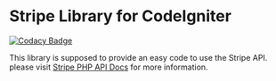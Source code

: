 # Stripe Library for CodeIgniter

[![Codacy Badge](https://api.codacy.com/project/badge/Grade/db0cce4eef9148c682ac151be4f51464)](https://www.codacy.com/app/yasseralsamman/ci_stripe?utm_source=github.com&utm_medium=referral&utm_content=yasseralsamman/ci_stripe&utm_campaign=badger)

This library is supposed to provide an easy code to use the Stripe API.
please visit [Stripe PHP API Docs](https://stripe.com/docs/api/php) for more information.

